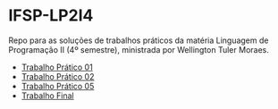 # IFSP-LP2I4
Repo para as soluções de trabalhos práticos da matéria Linguagem de Programação II (4º semestre), ministrada por Wellington Tuler Moraes.

- [Trabalho Prático 01][1]
- [Trabalho Prático 02][2]
- [Trabalho Prático 05][3]
- [Trabalho Final][4]

[1]: https://github.com/gmartinsas/IFSP-LP2I4/tree/master/09.08
[2]: https://github.com/gmartinsas/IFSP-LP2I4/tree/master/06.09
[3]: https://github.com/gmartinsas/IFSP-LP2I4/tree/master/22.11
[4]: https://github.com/gmartinsas/IFSP-LP2I4/tree/master/trabalho-final
